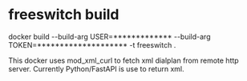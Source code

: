 # freeswitch build
docker build --build-arg USER=************* --build-arg TOKEN=******************** -t freeswitch .


This docker uses mod_xml_curl to fetch xml dialplan from remote http server. Currently Python/FastAPI is use to return xml.
